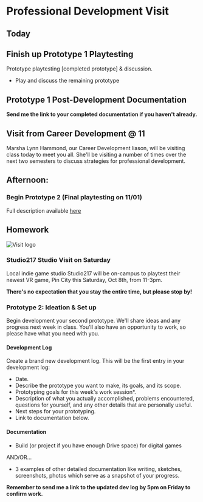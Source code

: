 # Professional Development Visit

## Today

## Finish up Prototype 1 Playtesting
Prototype playtesting [completed prototype] & discussion.
- Play and discuss the remaining prototype

## Prototype 1 Post-Development Documentation
**Send me the link to your completed documentation if you haven't already.**

## Visit from Career Development @ 11
Marsha Lynn Hammond, our Career Development liason, will be visiting class today to meet you all. She'll be visiting a number of times over the next two semesters to discuss strategies for professional development.

## Afternoon: 

### Begin Prototype 2 (Final playtesting on 11/01)
Full description available [here](https://docs.google.com/document/d/1aw8XT93AwfH46Ua1GScX28yFrOn90XXJ3CzeqI-9LFE/edit?usp=sharing)


## Homework

![Visit logo](/assets/images/pin_city_email.png)
### Studio217 Studio Visit on Saturday
Local indie game studio Studio217 will be on-campus to playtest their newest VR game, Pin City this Saturday, Oct 8th, from 11-3pm. 

**There's no expectation that you stay the entire time, but please stop by!**


### Prototype 2: Ideation & Set up
Begin development your second prototype. We'll share ideas and any progress next week in class. You'll also have an opportunity to work, so please have what you need with you.


#### Development Log
Create a brand new development log. This will be the first entry in your development log:
- Date.
- Describe the prototype you want to make, its goals, and its scope. 
- Prototyping goals for this week's work session*.
- Description of what you actually accomplished, problems encountered, questions for yourself, and any other details that are personally useful.
- Next steps for your prototyping.
- Link to documentation below.

#### Documentation
- Build (or project if you have enough Drive space) for digital games

AND/OR...

- 3 examples of other detailed documentation like writing, sketches, screenshots, photos which serve as a snapshot of your progress.

**Remember to send me a link to the updated dev log by 5pm on Friday to confirm work.**